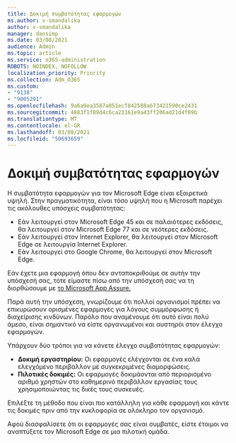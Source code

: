 ```yaml
---
title: Δοκιμή συμβατότητας εφαρμογών
ms.author: v-smandalika
author: v-smandalika
manager: dansimp
ms.date: 03/08/2021
audience: Admin
ms.topic: article
ms.service: o365-administration
ROBOTS: NOINDEX, NOFOLLOW
localization_priority: Priority
ms.collection: Adm_O365
ms.custom:
- "9138"
- "9005291"
ms.openlocfilehash: 9a6a9ea3587a851ecf842588ab73421590ce2431
ms.sourcegitcommit: 4883f1f89d4c6ca23161e9a43ff206ad21d4f09b
ms.translationtype: MT
ms.contentlocale: el-GR
ms.lasthandoff: 03/08/2021
ms.locfileid: "50693659"
---
```

# <a name="do-app-compatibility-testing"></a>Δοκιμή συμβατότητας εφαρμογών

Η συμβατότητα εφαρμογών για τον Microsoft Edge είναι εξαιρετικά υψηλή. Στην πραγματικότητα, είναι τόσο υψηλή που η Microsoft παρέχει τις ακόλουθες υπόσχεις συμβατότητας:
- Εάν λειτουργεί στον Microsoft Edge 45 και σε παλαιότερες εκδόσεις, θα λειτουργεί στον Microsoft Edge 77 και σε νεότερες εκδόσεις.
- Εάν λειτουργεί στον Internet Explorer, θα λειτουργεί στον Microsoft Edge σε λειτουργία Internet Explorer.
- Εάν λειτουργεί στο Google Chrome, θα λειτουργεί στον Microsoft Edge.

Εάν έχετε μια εφαρμογή όπου δεν ανταποκριθούμε σε αυτήν την υπόσχεσή σας, τότε είμαστε πίσω από την υπόσχεσή σας να τη διορθώσουμε με [το Microsoft App Assure.](https://www.microsoft.com/fasttrack/microsoft-365/app-assure)

Παρά αυτή την υπόσχεση, γνωρίζουμε ότι πολλοί οργανισμοί πρέπει να επικυρώσουν ορισμένες εφαρμογές για λόγους συμμόρφωσης ή διαχείρισης κινδύνων. Παρόλο που αναμένουμε ότι αυτό είναι πολύ άμεσο, είναι σημαντικό να είστε οργανωμένοι και αυστηρόι στον έλεγχο εφαρμογών.

Υπάρχουν δύο τρόποι για να κάνετε έλεγχο συμβατότητας εφαρμογών:

- **Δοκιμή εργαστηρίου:** Οι εφαρμογές ελέγχονται σε ένα καλά ελεγχόμενο περιβάλλον με συγκεκριμένες διαμορφώσεις.
- **Πιλοτικές δοκιμές:** Οι εφαρμογές δοκιμάονται από περιορισμένο αριθμό χρηστών στο καθημερινό περιβάλλον εργασίας τους χρησιμοποιώντας τις δικές τους συσκευές.

Επιλέξτε τη μέθοδο που είναι πιο κατάλληλη για κάθε εφαρμογή και κάντε τις δοκιμές πριν από την κυκλοφορία σε ολόκληρο τον οργανισμό.

Αφού διασφαλίσετε ότι οι εφαρμογές σας είναι συμβατές, είστε έτοιμοι να αναπτύξετε τον Microsoft Edge σε μια πιλοτική ομάδα.
